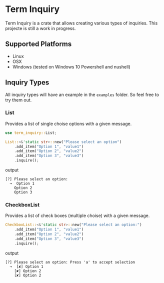 # Term Inquiry
Term Inquiry is a crate that allows creating various types of inquiries. This
projecte is still a work in progress.

## Supported Platforms
 * Linux
 * OSX
 * Windows (tested on Windows 10 Powershell and nushell)

## Inquiry Types
All inquiry types will have an example in the `examples` folder. So feel free
to try them out.

### List
Provides a list of single choise options with a given message.
```rust
use term_inquiry::List;

List::<&'static str>::new("Please select an option")
    .add_item("Option 1", "value1")
    .add_item("Option 2", "value2")
    .add_item("Option 3", "value3")
    .inquire();
```
output
```
[?] Please select an option:
  →  Option 1
    Option 2
    Option 3
```

### CheckboxList
Provides a list of check boxes (multiple choise) with a given message.
```rust
CheckboxList::<&'static str>::new("Please select an option:")
    .add_item("Option 1", "value1")
    .add_item("Option 2", "value2")
    .add_item("Option 3", "value3")
    .inquire();
```
output
```
[?] Please select an option: Press 'a' to accept selection
  →  [✘] Option 1
    [✘] Option 2
    [✘] Option 2
```
